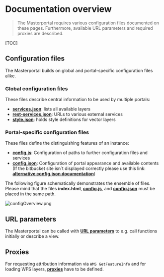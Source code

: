 # Documentation overview

>The Masterportal requires various configuration files documented on these pages. Furthermore, available URL parameters and required proxies are described.

[TOC]

## Configuration files

The Masterportal builds on global and portal-specific configuration files alike.

### Global configuration files

These files describe central information to be used by multiple portals:

* **[services.json](services.json.md)**: lists all available layers
* **[rest-services.json](rest-services.json.md)**: URLs to various external services
* **[style.json](style.json.md)**: holds style definitions for vector layers

### Portal-specific configuration files

These files define the distinguishing features of an instance:

* **[config.js](config.js.md)**: Configuration of paths to further configuration files and services
* **[config.json](config.json.md)**: Configuration of portal appearance and available contents (If the bitbucket site isn´t displayed correctly please use this link: **[alternative config.json documentation](https://www.masterportal.org/files/masterportal/html-doku/doc/latest/config.json.html)**)

The following figure schematically demonstrates the ensemble of files. Please mind that the files **index.html**, **[config.js](config.js.md)**, and **[config.json](config.json.md)** must be placed in the same path.

![configOverview.png](configOverview.png)

## URL parameters

The Masterportal can be called with **[URL parameters](urlParameter.md)** to e.g. call functions initially or describe a view.

## Proxies

For requesting attribution information via `WMS GetFeatureInfo` and for loading WFS layers, **[proxies](proxies.md)** have to be defined.

